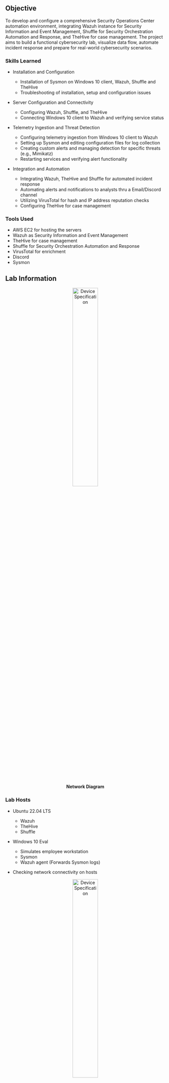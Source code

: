 ## Objective

To develop and configure a comprehensive Security Operations Center automation environment, integrating Wazuh instance for Security Information and Event Management, Shuffle for Security Orchestration Automation and Response, and TheHive for case management. The project aims to build a functional cybersecurity lab, visualize data flow, automate incident response and prepare for real-world cybersecurity scenarios.

### Skills Learned

- Installation and Configuration
  - Installation of Sysmon on Windows 10 client, Wazuh, Shuffle and TheHive
  - Troubleshooting of installation, setup and configuration issues

- Server Configuration and Connectivity
  - Configuring Wazuh, Shuffle, and TheHive
  - Connecting Windows 10 client to Wazuh and verifying service status

- Telemetry Ingestion and Threat Detection
  - Configuring telemetry ingestion from Windows 10 client to Wazuh
  - Setting up Sysmon and editing configuration files for log collection
  - Creating custom alerts and managing detection for specific threats (e.g., Mimikatz)
  - Restarting services and verifying alert functionality

- Integration and Automation
  - Integrating Wazuh, TheHive and Shuffle for automated incident response
  - Automating alerts and notifications to analysts thru a Email/Discord channel
  - Utilizing VirusTotal for hash and IP address reputation checks
  - Configuring TheHive for case management

### Tools Used

- AWS EC2 for hosting the servers
- Wazuh as Security Information and Event Management
- TheHive for case management
- Shuffle for Security Orchestration Automation and Response
- VirusTotal for enrichment
- Discord
- Sysmon

## Lab Information

<p align="center">
<img src="https://imgur.com/VUDviOE.png" height="40%" width="40%" alt="Device Specification"/>
<br/>
<b>Network Diagram</b>
<br/>

### Lab Hosts

- Ubuntu 22.04 LTS
  - Wazuh
  - TheHive
  - Shuffle
- Windows 10 Eval
  - Simulates employee workstation
  - Sysmon  
  - Wazuh agent (Forwards Sysmon logs)

- Checking network connectivity on hosts
<p align="center">
<img src="https://imgur.com/HDXm454.png" height="40%" width="40%" alt="Device Specification"/>
<br/>
<b>Splunk Server IP Address and status is running</b>
<br/>

- Generate traffic
<p align="center">
<img src="https://imgur.com/66kVQSi.png" height="40%" width="40%" alt="Device Specification"/>
<br/>
<b>Attacker's machine in a failed RDP login attempt</b>
<br/>

- SIEM's log ingestion and analysis
<p align="center">
<img src="https://imgur.com/yJS9mWp.png" height="40%" width="40%" alt="Device Specification"/>
<br/>
<b>Splunk Event Code 4625. Failed RDP login attempt</b>
<br/>

## Outcome

- Comprehensive SOC Automation Setup
  - Successful creation and integration of a SOC automation environment, including Wazuh for monitoring, automated workflows in Shuffle for alert management and incident response, and TheHive for case management.
 
- Practical Cybersecurity Skills
  - Hands-on experience in installing, configuring, and integrating various cybersecurity tools, enhancing proficiency in SOC operations.

- Effective Threat Detection and Response
  - Ability to configure and utilize telemetry for monitoring, detect specific threats through custom alerts, and automate incident response actions.

- Enhanced Cybersecurity Capabilities
  - Proficiency in creating efficient workflows and automated responses, improving overall security posture and operational efficiency.

## Acknowledgements
- [Sysmon](https://learn.microsoft.com/en-us/sysinternals/downloads/sysmon)
- Sysmon config inspired from [Olaf Hartong](https://github.com/olafhartong/sysmon-modular)
- SOC Project Lab inspired from [MyDFIR](https://github.com/MyDFIR/)
